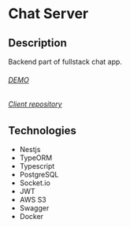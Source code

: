 # Chat Server

## Description

Backend part of fullstack chat app.

###### [DEMO](http://chat.projects.ga)

###### [Client repository](https://github.com/Izanaaagi/chat-client)

## Technologies

- Nestjs
- TypeORM
- Typescript
- PostgreSQL
- Socket.io
- JWT
- AWS S3
- Swagger
- Docker